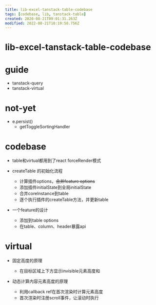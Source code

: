 ```yaml
---
title: lib-excel-tanstack-table-codebase
tags: [codebase, lib, tanstack-table]
created: 2020-08-21T09:01:31.263Z
modified: 2022-08-21T10:19:58.756Z
---
```


# lib-excel-tanstack-table-codebase

# guide

- tanstack-query
- tanstack-virtual
# not-yet
- e.persist()
  - getToggleSortingHandler
# codebase
- table和virtual都用到了react forceRender模式

- createTable 的初始化流程
  - 计算插件options，~~合并feature options~~
  - 添加插件initialState到全局initialState
  - 合并coreInstance到table
  - 逐个执行插件的createTable方法，并更新table

- 一个feature的设计
  - 添加到table options
  - 在table、column、header暴露api
# virtual
- 固定高度的原理
  - 在目标区域上下方显示invisible元素高度和

- 动态计算内容元素高度的原理
  - 利用callback ref在首次渲染时计算元素高度
  - 首次渲染时注册scroll事件，让滚动时执行
